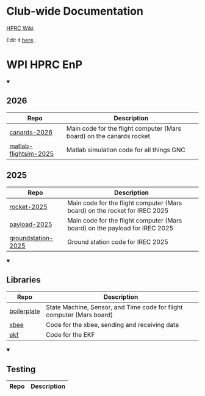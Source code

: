 # Club-wide Documentation
[HPRC Wiki](https://wpihprc-wiki.readthedocs.io/en/latest/#)

Edit it [here](https://github.com/WPI-HPRC/hprc_wiki).

# WPI HPRC EnP

<details open>

<summary>

## 2026

|Repo|Description|
|----|-----------|
|[canards-2026](https://github.com/WPI-HPRC/canards-2026)|Main code for the flight computer (Mars board) on the canards rocket|
|[matlab-flightsim-2025](https://github.com/WPI-HPRC/matlab-flightsim-2025)|Matlab simulation code for all things GNC

## 2025
  
</summary>
  
|Repo|Description|
|----|-----------|
|[rocket-2025](https://github.com/wpi-hprc/rocket-2025)|Main code for the flight computer (Mars board) on the rocket for IREC 2025|
|[payload-2025](https://github.com/wpi-hprc/payload-2025)|Main code for the flight computer (Mars board) on the payload for IREC 2025|
|[groundstation-2025](https://github.com/WPI-HPRC/groundstation-2025)|Ground station code for IREC 2025|
  
</details>

<details open>

<summary>

## Libraries
  
</summary>
  
|Repo|Description|
|----|-----------|
|[boilerplate](https://github.com/WPI-HPRC/boilerplate)|State Machine, Sensor, and Time code for flight computer (Mars board)|
|[xbee](https://github.com/WPI-HPRC/xbee)|Code for the xbee, sending and receiving data|
|[ekf](https://github.com/WPI-HPRC/ekf-implementation)|Code for the EKF|

</details>

<details open>

<summary>

## Testing
  
</summary>
  
|Repo|Description|
|----|-----------|

</details>

